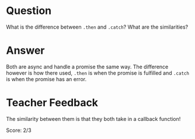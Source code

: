 # Question
What is the difference between `.then` and `.catch`? What are the similarities?

# Answer
Both are async and handle a  promise the  same way.  The difference however is how there used, `.then` is when the promise is fulfilled  and  `.catch` is when the  promise has  an error.

# Teacher Feedback

The similarity between them is that they both take in a callback function!

Score: 2/3